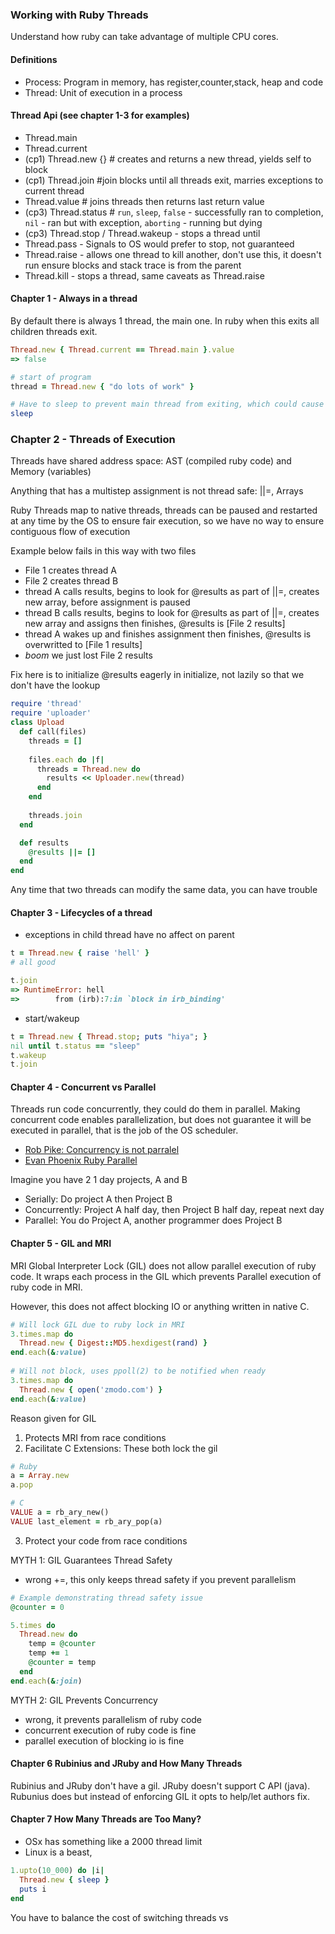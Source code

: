 ### Working with Ruby Threads

Understand how ruby can take advantage of multiple CPU cores.

#### Definitions

 - Process: Program in memory, has register,counter,stack, heap and code
 - Thread: Unit of execution in a process
 
#### Thread Api (see chapter 1-3 for examples)
 - Thread.main
 - Thread.current
 - (cp1) Thread.new {} # creates and returns a new thread, yields self to block
 - (cp1) Thread.join #join blocks until all threads exit, marries exceptions to current thread
 - Thread.value # joins threads then returns last return value
 - (cp3) Thread.status # `run`, `sleep`, `false` - successfully ran to completion, `nil` - ran but with exception, `aborting` - running but dying
 - (cp3) Thread.stop / Thread.wakeup - stops a thread until
 - Thread.pass - Signals to OS would prefer to stop, not guaranteed
 - Thread.raise - allows one thread to kill another, don't use this, it doesn't run ensure blocks and stack trace is from the parent
 - Thread.kill - stops a thread, same caveats as Thread.raise
 
#### Chapter 1 - Always in a thread
By default there is always 1 thread, the main one.  In ruby when this exits all children threads exit.

```rb
Thread.new { Thread.current == Thread.main }.value
=> false

# start of program
thread = Thread.new { "do lots of work" }

# Have to sleep to prevent main thread from exiting, which could cause child to exit
sleep
```

### Chapter 2 - Threads of Execution

Threads have shared address space: AST (compiled ruby code) and Memory (variables) 

Anything that has a multistep assignment is not thread safe: ||=, Arrays

Ruby Threads map to native threads, threads can be paused and restarted at any time by the OS to ensure fair execution, so we have no way to ensure contiguous flow of execution

Example below fails in this way with two files
 - File 1 creates thread A
 - File 2 creates thread B
 - thread A calls results, begins to look for @results as part of ||=, creates new array, before assignment is paused
 - thread B calls results, begins to look for @results as part of ||=, creates new array and assigns then finishes, @results is [File 2 results]
 - thread A wakes up and finishes assignment then finishes, @results is overwritted to [File 1 results]
 - *boom* we just lost File 2 results

Fix here is to initialize @results eagerly in initialize, not lazily so that we don't have the lookup
```rb
require 'thread'
require 'uploader'
class Upload
  def call(files)
    threads = []
    
    files.each do |f|
      threads = Thread.new do 
        results << Uploader.new(thread)
      end  
    end
    
    threads.join
  end

  def results
    @results ||= []
  end
end
```

Any time that two threads can modify the same data, you can have trouble

#### Chapter 3 - Lifecycles of a thread

 - exceptions in child thread have no affect on parent
 
```rb
t = Thread.new { raise 'hell' }
# all good

t.join
=> RuntimeError: hell
=>        from (irb):7:in `block in irb_binding'

```

 - start/wakeup
```rb
t = Thread.new { Thread.stop; puts "hiya"; }
nil until t.status == "sleep"
t.wakeup
t.join
``` 

#### Chapter 4 - Concurrent vs Parallel
Threads run code concurrently, they could do them in parallel.  Making concurrent code enables parallelization, but does not guarantee it will be executed in parallel, that is the job of the OS scheduler.

 - [Rob Pike: Concurrency is not parralel](https://blog.golang.org/concurrency-is-not-parallelism)
 - [Evan Phoenix Ruby Parallel](https://www.engineyard.com/blog/author/evan-phoenix)

Imagine you have 2 1 day projects, A and B
 - Serially: Do project A then Project B
 - Concurrently: Project A half day, then Project B half day, repeat next day
 - Parallel: You do Project A, another programmer does Project B
 
#### Chapter 5 - GIL and MRI
MRI Global Interpreter Lock (GIL) does not allow parallel execution of ruby code.  It wraps each process in the GIL which prevents Parallel execution of ruby code in MRI.

However, this does not affect blocking IO or anything written in native C.  

```rb
# Will lock GIL due to ruby lock in MRI
3.times.map do 
  Thread.new { Digest::MD5.hexdigest(rand) }
end.each(&:value)
 
# Will not block, uses ppoll(2) to be notified when ready
3.times.map do 
  Thread.new { open('zmodo.com') }
end.each(&:value)
```

Reason given for GIL
 1. Protects MRI from race conditions
 2. Facilitate C Extensions: These both lock the gil
```rb   
# Ruby
a = Array.new
a.pop

# C
VALUE a = rb_ary_new()
VALUE last_element = rb_ary_pop(a)
```
 3. Protect your code from race conditions
 
MYTH 1: GIL Guarantees Thread Safety
 - wrong +=, this only keeps thread safety if you prevent parallelism
 
```rb
# Example demonstrating thread safety issue 
@counter = 0

5.times do 
  Thread.new do 
    temp = @counter
    temp += 1
    @counter = temp
  end
end.each(&:join)
``` 

MYTH 2: GIL Prevents Concurrency
 - wrong, it prevents parallelism of ruby code
 - concurrent execution of ruby code is fine
 - parallel execution of blocking io is fine
 
#### Chapter 6 Rubinius and JRuby and How Many Threads
 
Rubinius and JRuby don't have a gil.  JRuby doesn't support C API (java).  Rubunius does but instead of enforcing GIL it opts to help/let authors fix.

#### Chapter 7 How Many Threads are Too Many?

 - OSx has something like a 2000 thread limit
 - Linux is a beast, 
```rb 
1.upto(10_000) do |i| 
  Thread.new { sleep }
  puts i
end
``` 
 
 
 
You have to balance the cost of switching threads vs 

